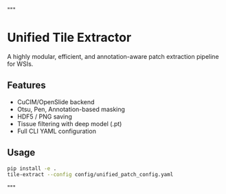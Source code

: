 """
# Unified Tile Extractor

A highly modular, efficient, and annotation-aware patch extraction pipeline for WSIs.

## Features
- CuCIM/OpenSlide backend
- Otsu, Pen, Annotation-based masking
- HDF5 / PNG saving
- Tissue filtering with deep model (.pt)
- Full CLI YAML configuration

## Usage
```bash
pip install -e .
tile-extract --config config/unified_patch_config.yaml
```
"""
